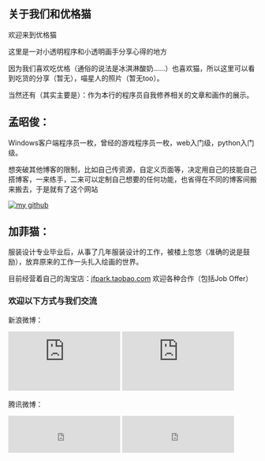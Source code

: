 <!-- 
.. title: 作者们
.. slug: about-authors
.. date: 2013/02/15 23:01:23
.. tags: 
.. link: 
.. description: 
-->

## 关于我们和优格猫
欢迎来到优格猫

这里是一对小透明程序和小透明画手分享心得的地方

因为我们喜欢吃优格（通俗的说法是冰淇淋酸奶……）也喜欢猫，所以这里可以看到吃货的分享（暂无），喵星人的照片（暂无too）。

当然还有（其实主要是）：作为本行的程序员自我修养相关的文章和画作的展示。

## 孟昭俊：
Windows客户端程序员一枚，曾经的游戏程序员一枚，web入门级，python入门级。

想突破其他博客的限制，比如自己传资源，自定义页面等，决定用自己的技能自己搭博客，一来练手，二来可以定制自己想要的任何功能，也省得在不同的博客间搬来搬去，于是就有了这个网站

<a href="http://www.github.com/zhaojunmeng" target="_blank"><img alt="my github" src="../assets/image/third_party_logo/blacktocat-32.png" title="my github"></a>

## 加菲猫：
服装设计专业毕业后，从事了几年服装设计的工作，被楼上忽悠（准确的说是鼓励），放弃原来的工作一头扎入绘画的世界。

目前经营着自己的淘宝店：<a href="http://jfpark.taobao.com" target="_blank">jfpark.taobao.com</a>
欢迎各种合作（包括Job Offer）

### 欢迎以下方式与我们交流
新浪微博：

<iframe width="227" height="120" class="share_self"  frameborder="0" scrolling="no" src="http://widget.weibo.com/weiboshow/index.php?language=&width=0&height=550&fansRow=2&ptype=1&speed=0&skin=1&isTitle=1&noborder=1&isWeibo=0&isFans=0&uid=1647425602&verifier=73d1633d&dpc=1"></iframe>
<iframe width="227" height="120" class="share_self"  frameborder="0" scrolling="no" src="http://widget.weibo.com/weiboshow/index.php?language=&width=0&height=550&fansRow=2&ptype=1&speed=0&skin=1&isTitle=1&noborder=1&isWeibo=0&isFans=0&uid=1647419212&verifier=5bb4676f&dpc=1"></iframe>

腾讯微博：

<iframe src="http://follow.v.t.qq.com/index.php?c=follow&a=quick&name=ariesmeng&style=1&t=1329117509845&f=1" frameborder="0" scrolling="auto" width="227" height="75" marginwidth="0" marginheight="0" allowtransparency="true"></iframe>
<iframe src="http://follow.v.t.qq.com/index.php?c=follow&a=quick&name=limeipark&style=1&t=1329117509845&f=1" frameborder="0" scrolling="auto" width="227" height="75" marginwidth="0" marginheight="0" allowtransparency="true"></iframe>

